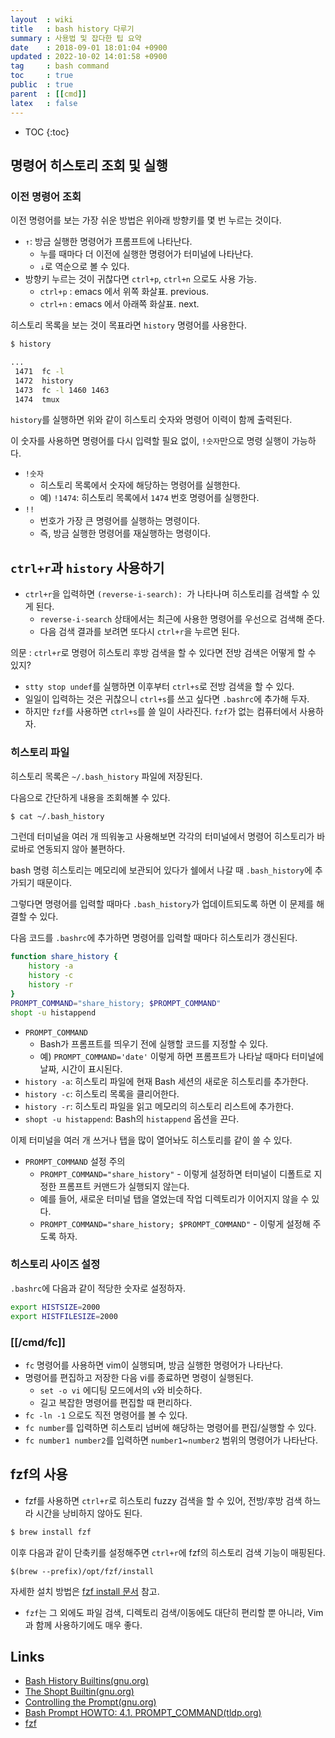 ```yaml
---
layout  : wiki
title   : bash history 다루기
summary : 사용법 및 잡다한 팁 요약
date    : 2018-09-01 18:01:04 +0900
updated : 2022-10-02 14:01:58 +0900
tag     : bash command
toc     : true
public  : true
parent  : [[cmd]]
latex   : false
---
```

* TOC
{:toc}

## 명령어 히스토리 조회 및 실행

### 이전 명령어 조회

이전 명령어를 보는 가장 쉬운 방법은 위아래 방향키를 몇 번 누르는 것이다.

* `↑`: 방금 실행한 명령어가 프롬프트에 나타난다.
    * 누를 때마다 더 이전에 실행한 명령어가 터미널에 나타난다.
    * `↓`로 역순으로 볼 수 있다.
* 방향키 누르는 것이 귀찮다면 `ctrl+p`, `ctrl+n` 으로도 사용 가능.
    * `ctrl+p` : emacs 에서 위쪽 화살표. previous.
    * `ctrl+n` : emacs 에서 아래쪽 화살표. next.

히스토리 목록을 보는 것이 목표라면 `history` 명령어를 사용한다.

```sh
$ history

...
 1471  fc -l
 1472  history
 1473  fc -l 1460 1463
 1474  tmux
```

`history`를 실행하면 위와 같이 히스토리 숫자와 명령어 이력이 함께 출력된다.

이 숫자를 사용하면 명령어를 다시 입력할 필요 없이, `!숫자`만으로 명령 실행이 가능하다.

* `!숫자`
    * 히스토리 목록에서 숫자에 해당하는 명령어를 실행한다.
    * 예) `!1474`: 히스토리 목록에서 `1474` 번호 명령어를 실행한다.
* `!!`
    * 번호가 가장 큰 명령어를 실행하는 명령이다.
    * 즉, 방금 실행한 명령어를 재실행하는 명령이다.

## `ctrl+r`과 `history` 사용하기

* `ctrl+r`을 입력하면 `(reverse-i-search): `가 나타나며 히스토리를 검색할 수 있게 된다.
    * `reverse-i-search` 상태에서는 최근에 사용한 명령어를 우선으로 검색해 준다.
    * 다음 검색 결과를 보려면 또다시 `ctrl+r`을 누르면 된다.

의문 : `ctrl+r`로 명령어 히스토리 후방 검색을 할 수 있다면 전방 검색은 어떻게 할 수 있지?

* `stty stop undef`를 실행하면 이후부터 `ctrl+s`로 전방 검색을 할 수 있다.
* 일일이 입력하는 것은 귀찮으니 `ctrl+s`를 쓰고 싶다면 `.bashrc`에 추가해 두자.
* 하지만 `fzf`를 사용하면 `ctrl+s`를 쓸 일이 사라진다. `fzf`가 없는 컴퓨터에서 사용하자.


### 히스토리 파일

히스토리 목록은 `~/.bash_history` 파일에 저장된다.

다음으로 간단하게 내용을 조회해볼 수 있다.

```sh
$ cat ~/.bash_history
```

그런데 터미널을 여러 개 띄워놓고 사용해보면 각각의 터미널에서 명령어 히스토리가 바로바로 연동되지 않아 불편하다.

bash 명령 히스토리는 메모리에 보관되어 있다가 쉘에서 나갈 때 `.bash_history`에 추가되기 때문이다.

그렇다면 명령어를 입력할 때마다 `.bash_history`가 업데이트되도록 하면 이 문제를 해결할 수 있다.

다음 코드를 `.bashrc`에 추가하면 명령어를 입력할 때마다 히스토리가 갱신된다.

```sh
function share_history {
    history -a
    history -c
    history -r
}
PROMPT_COMMAND="share_history; $PROMPT_COMMAND"
shopt -u histappend
```

* `PROMPT_COMMAND`
    * Bash가 프롬프트를 띄우기 전에 실행할 코드를 지정할 수 있다.
    * 예) `PROMPT_COMMAND='date'` 이렇게 하면 프롬프트가 나타날 때마다 터미널에 날짜, 시간이 표시된다.
* `history -a`: 히스토리 파일에 현재 Bash 세션의 새로운 히스토리를 추가한다.
* `history -c`: 히스토리 목록을 클리어한다.
* `history -r`: 히스토리 파일을 읽고 메모리의 히스토리 리스트에 추가한다.
* `shopt -u histappend`: Bash의 `histappend` 옵션을 끈다.

이제 터미널을 여러 개 쓰거나 탭을 많이 열어놔도 히스토리를 같이 쓸 수 있다.

* `PROMPT_COMMAND` 설정 주의
    * `PROMPT_COMMAND="share_history"` - 이렇게 설정하면 터미널이 디폴트로 지정한 프롬프트 커맨드가 실행되지 않는다.
    * 예를 들어, 새로운 터미널 탭을 열었는데 작업 디렉토리가 이어지지 않을 수 있다.
    * `PROMPT_COMMAND="share_history; $PROMPT_COMMAND"` - 이렇게 설정해 주도록 하자.

### 히스토리 사이즈 설정

`.bashrc`에 다음과 같이 적당한 숫자로 설정하자.

```sh
export HISTSIZE=2000
export HISTFILESIZE=2000
```

### [[/cmd/fc]]

* `fc` 명령어를 사용하면 vim이 실행되며, 방금 실행한 명령어가 나타난다.
* 명령어를 편집하고 저장한 다음 vi를 종료하면 명령이 실행된다.
    * `set -o vi` 에디팅 모드에서의 `v`와 비슷하다.
    * 길고 복잡한 명령어를 편집할 때 편리하다.
* `fc -ln -1` 으로도 직전 명령어를 볼 수 있다.
* `fc number`를 입력하면 히스토리 넘버에 해당하는 명령어를 편집/실행할 수 있다.
* `fc number1 number2`를 입력하면 `number1`~`number2` 범위의 명령어가 나타난다.


## fzf의 사용

* fzf를 사용하면 `ctrl+r`로 히스토리 fuzzy 검색을 할 수 있어, 전방/후방 검색 하느라 시간을 낭비하지 않아도 된다.

```sh
$ brew install fzf
```

이후 다음과 같이 단축키를 설정해주면 `ctrl+r`에 fzf의 히스토리 검색 기능이 매핑된다.

```
$(brew --prefix)/opt/fzf/install
```

자세한 설치 방법은 [fzf install 문서][fzf-install] 참고.

* `fzf`는 그 외에도 파일 검색, 디렉토리 검색/이동에도 대단히 편리할 뿐 아니라, Vim과 함께 사용하기에도 매우 좋다.

## Links

* [Bash History Builtins(gnu.org)](https://www.gnu.org/software/bash/manual/html_node/Bash-History-Builtins.html )
* [The Shopt Builtin(gnu.org)](https://www.gnu.org/software/bash/manual/html_node/The-Shopt-Builtin.html )
* [Controlling the Prompt(gnu.org)](https://www.gnu.org/software/bash/manual/html_node/Controlling-the-Prompt.html )
* [Bash Prompt HOWTO: 4.1. PROMPT_COMMAND(tldp.org)](http://tldp.org/HOWTO/Bash-Prompt-HOWTO/x264.html )
* [fzf](https://github.com/junegunn/fzf )

[fzf-install]: https://github.com/junegunn/fzf#installation

